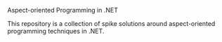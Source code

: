 Aspect-oriented Programming in .NET

This repository is a collection of spike solutions around aspect-oriented programming techniques in .NET.